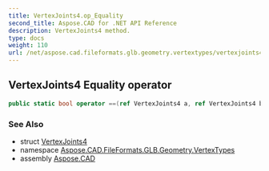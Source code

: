 ```yaml
---
title: VertexJoints4.op_Equality
second_title: Aspose.CAD for .NET API Reference
description: VertexJoints4 method. 
type: docs
weight: 110
url: /net/aspose.cad.fileformats.glb.geometry.vertextypes/vertexjoints4/op_equality/
---
```

## VertexJoints4 Equality operator

```csharp
public static bool operator ==(ref VertexJoints4 a, ref VertexJoints4 b)
```

### See Also

* struct [VertexJoints4](../)
* namespace [Aspose.CAD.FileFormats.GLB.Geometry.VertexTypes](../../vertexjoints4/)
* assembly [Aspose.CAD](../../../)


